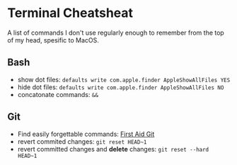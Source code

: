 # Terminal Cheatsheat

A list of commands I don't use regularly enough to remember from the top of my head, spesific to MacOS.

## Bash
- show dot files: `defaults write com.apple.finder AppleShowAllFiles YES`
- hide dot files: `defaults write com.apple.finder AppleShowAllFiles NO`
- concatonate commands: `&&`

## Git
- Find easily forgettable commands: [First Aid Git](http://firstaidgit.io/#/)
- revert commited changes: `git reset HEAD~1`
- revert committed changes and **delete** changes: `git reset --hard HEAD~1`


